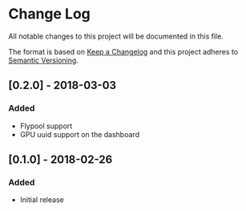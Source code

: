 # Change Log
All notable changes to this project will be documented in this file.

The format is based on [Keep a Changelog](http://keepachangelog.com/en/1.0.0/)
and this project adheres to [Semantic Versioning](http://semver.org/spec/v2.0.0.html).

## [0.2.0] - 2018-03-03
### Added
  * Flypool support
  * GPU uuid support on the dashboard
  
## [0.1.0] - 2018-02-26
### Added
  * Initial release
